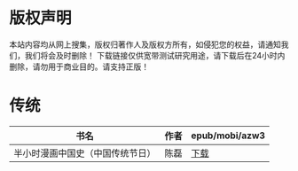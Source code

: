 # 版权声明

本站内容均从网上搜集，版权归著作人及版权方所有，如侵犯您的权益，请通知我们，我们将会及时删除！ 下载链接仅供宽带测试研究用途，请下载后在24小时内删除，请勿用于商业目的。请支持正版！

# 传统

| 书名 | 作者 | epub/mobi/azw3 |
| --- | --- | --- |
| 半小时漫画中国史（中国传统节日） | 陈磊 | [下载](https://url89.ctfile.com/f/31084289-1357044796-82aa09?p=8866) |
